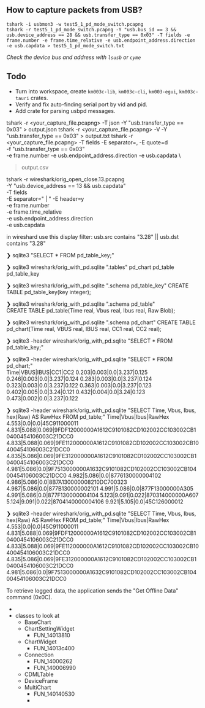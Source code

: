 ## How to capture packets from USB?

```
tshark -i usbmon3 -w test5_1_pd_mode_switch.pcapng
tshark -r test5_1_pd_mode_switch.pcapng -Y "usb.bus_id == 3 && usb.device_address == 28 && usb.transfer_type == 0x03" -T fields -e frame.number -e frame.time_relative -e usb.endpoint_address.direction -e usb.capdata > test5_1_pd_mode_switch.txt
```

*Check the device bus and address with `lsusb` or `cyme`*

## Todo

- Turn into workspace, create `km003c-lib`, `km003c-cli`, `km003-egui`, `km003c-tauri` crates.
- Verify and fix auto-finding serial port by vid and pid.
- Add crate for parsing usbpd messages.


tshark -r <your_capture_file.pcapng> -T json -Y "usb.transfer_type == 0x03" > output.json
tshark -r <your_capture_file.pcapng> -V -Y "usb.transfer_type == 0x03" > output.txt
tshark -r <your_capture_file.pcapng> -T fields -E separator=, -E quote=d \
  -f "usb.transfer_type == 0x03" \
  -e frame.number -e usb.endpoint_address.direction -e usb.capdata \
  > output.csv

  tshark -r wireshark/orig_open_close.13.pcapng \
  -Y "usb.device_address == 13 && usb.capdata" \
  -T fields \
  -E separator=" | " -E header=y \
  -e frame.number \
  -e frame.time_relative \
  -e usb.endpoint_address.direction \
  -e usb.capdata


in wireshard use this display filter: usb.src contains "3.28" || usb.dst contains "3.28"

❯ sqlite3  "SELECT * FROM pd_table_key;"                 

❯ sqlite3 wireshark/orig_with_pd.sqlite ".tables"
pd_chart      pd_table      pd_table_key

❯ sqlite3 wireshark/orig_with_pd.sqlite ".schema pd_table_key"
CREATE TABLE pd_table_key(key integer);

❯ sqlite3 wireshark/orig_with_pd.sqlite ".schema pd_table"    
CREATE TABLE pd_table(Time real, Vbus real, Ibus real, Raw Blob);

❯ sqlite3 wireshark/orig_with_pd.sqlite ".schema pd_chart"
CREATE TABLE pd_chart(Time real, VBUS real, IBUS real, CC1 real, CC2 real);

❯ sqlite3 -header wireshark/orig_with_pd.sqlite "SELECT * FROM pd_table_key;"

❯ sqlite3 -header wireshark/orig_with_pd.sqlite "SELECT * FROM pd_chart;"    
Time|VBUS|IBUS|CC1|CC2
0.203|0.003|0.0|3.237|0.125
0.246|0.003|0.0|3.237|0.124
0.283|0.003|0.0|3.237|0.124
0.323|0.003|0.0|3.237|0.122
0.363|0.003|0.0|3.237|0.123
0.402|0.005|0.0|3.24|0.121
0.432|0.004|0.0|3.24|0.123
0.473|0.002|0.0|3.237|0.122


❯ sqlite3 -header wireshark/orig_with_pd.sqlite "SELECT Time, Vbus, Ibus, hex(Raw) AS RawHex FROM pd_table;"
Time|Vbus|Ibus|RawHex
4.553|0.0|0.0|45C911000011
4.831|5.088|0.069|9FDF12000000A1612C9101082CD102002CC103002CB10400454106003C21DCC0
4.833|5.088|0.069|9FE112000000A1612C9101082CD102002CC103002CB10400454106003C21DCC0
4.835|5.086|0.069|9FE312000000A1612C9101082CD102002CC103002CB10400454106003C21DCC0
4.981|5.086|0.0|9F7513000000A1632C9101082CD102002CC103002CB10400454106003C21DCC0
4.982|5.086|0.0|8776130000004102
4.986|5.086|0.0|8B7A130000008210DC700323
4.987|5.086|0.0|877B130000002101
4.991|5.086|0.0|877F13000000A305
4.991|5.086|0.0|877F130000004104
5.123|9.091|0.022|870314000000A607
5.124|9.091|0.022|8704140000004106
9.921|5.105|0.0|45C126000012


❯ sqlite3 -header wireshark/orig_with_pd.sqlite "SELECT Time, Vbus, Ibus, hex(Raw) AS RawHex FROM pd_table;"
Time|Vbus|Ibus|RawHex
4.553|0.0|0.0|45C911000011
4.831|5.088|0.069|9FDF12000000A1612C9101082CD102002CC103002CB10400454106003C21DCC0
4.833|5.088|0.069|9FE112000000A1612C9101082CD102002CC103002CB10400454106003C21DCC0
4.835|5.086|0.069|9FE312000000A1612C9101082CD102002CC103002CB10400454106003C21DCC0
4.981|5.086|0.0|9F7513000000A1632C9101082CD102002CC103002CB10400454106003C21DCC0


To retrieve logged data, the application sends the "Get Offline Data" command (0x0C).

-
- classes to look at
	- BaseChart
	- ChartSettingWidget
		- FUN_14013810
	- ChartWidget
		- FUN_14013c400
	- Connection
		- FUN_14000262
		- FUN_140006990
	- CDMLTable
	- DeviceFrame
	- MultiChart
		- FUN_140140530
		-